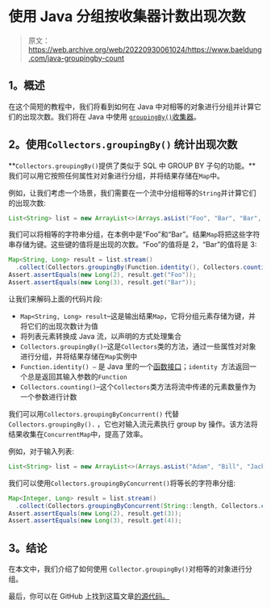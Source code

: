 # 使用 Java 分组按收集器计数出现次数

> 原文：<https://web.archive.org/web/20220930061024/https://www.baeldung.com/java-groupingby-count>

## 1。概述

在这个简短的教程中，我们将看到如何在 Java 中对相等的对象进行分组并计算它们的出现次数。我们将在 Java 中使用 [`groupingBy()`收集器](/web/20221208143813/https://www.baeldung.com/java-groupingby-collector)。

## 2。使用`Collectors.groupingBy()` 统计出现次数

**`Collectors.groupingBy()`提供了类似于 SQL 中 GROUP BY 子句的功能。**我们可以用它按照任何属性对对象进行分组，并将结果存储在`Map`中。

例如，让我们考虑一个场景，我们需要在一个流中分组相等的`String`并计算它们的出现次数:

```java
List<String> list = new ArrayList<>(Arrays.asList("Foo", "Bar", "Bar", "Bar", "Foo"));
```

我们可以将相等的字符串分组，在本例中是“Foo”和“Bar”。结果`Map`将把这些字符串存储为键。这些键的值将是出现的次数。“Foo”的值将是 2，“Bar”的值将是 3:

```java
Map<String, Long> result = list.stream()
  .collect(Collectors.groupingBy(Function.identity(), Collectors.counting()));
Assert.assertEquals(new Long(2), result.get("Foo"));
Assert.assertEquals(new Long(3), result.get("Bar"));
```

让我们来解码上面的代码片段:

*   `Map<String, Long> result`–这是输出结果`Map`，它将分组元素存储为键，并将它们的出现次数计为值
*   将列表元素转换成 Java 流，以声明的方式处理集合
*   `Collectors.groupingBy()`–这是`Collectors`类的方法，通过一些属性对对象进行分组，并将结果存储在`Map`实例中
*   `Function.identity() –` 是 Java 里的一个[函数接口](/web/20221208143813/https://www.baeldung.com/java-8-functional-interfaces)；`identity `方法返回一个总是返回其输入参数的`Function`
*   `Collectors.counting()`–这个`Collectors`类方法将流中传递的元素数量作为一个参数进行计数

我们可以用`Collectors.groupingByConcurrent()` 代替`Collectors.groupingBy().` ，它也对输入流元素执行 group by 操作。该方法将结果收集在`ConcurrentMap`中，提高了效率。

例如，对于输入列表:

```java
List<String> list = new ArrayList<>(Arrays.asList("Adam", "Bill", "Jack", "Joe", "Ian"));
```

我们可以使用`Collectors.groupingByConcurrent()`将等长的字符串分组:

```java
Map<Integer, Long> result = list.stream()
  .collect(Collectors.groupingByConcurrent(String::length, Collectors.counting()));
Assert.assertEquals(new Long(2), result.get(3));
Assert.assertEquals(new Long(3), result.get(4));
```

## 3。结论

在本文中，我们介绍了如何使用 `Collector.groupingBy()`对相等的对象进行分组。

最后，你可以在 GitHub 上找到这篇文章[的源代码。](https://web.archive.org/web/20221208143813/https://github.com/eugenp/tutorials/tree/master/core-java-modules/core-java-streams-4)